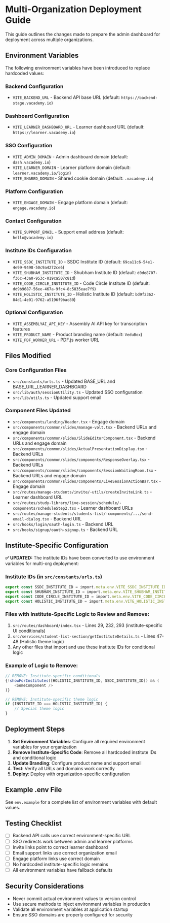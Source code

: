# Multi-Organization Deployment Guide

This guide outlines the changes made to prepare the admin dashboard for deployment across multiple organizations.

## Environment Variables

The following environment variables have been introduced to replace hardcoded values:

### Backend Configuration
- `VITE_BACKEND_URL` - Backend API base URL (default: `https://backend-stage.vacademy.io`)

### Dashboard Configuration
- `VITE_LEARNER_DASHBOARD_URL` - Learner dashboard URL (default: `https://learner.vacademy.io`)

### SSO Configuration
- `VITE_ADMIN_DOMAIN` - Admin dashboard domain (default: `dash.vacademy.io`)
- `VITE_LEARNER_DOMAIN` - Learner platform domain (default: `learner.vacademy.io/login`)
- `VITE_SHARED_DOMAIN` - Shared cookie domain (default: `.vacademy.io`)

### Platform Configuration
- `VITE_ENGAGE_DOMAIN` - Engage platform domain (default: `engage.vacademy.io`)

### Contact Configuration
- `VITE_SUPPORT_EMAIL` - Support email address (default: `hello@vacademy.io`)

### Institute IDs Configuration
- `VITE_SSDC_INSTITUTE_ID` - SSDC Institute ID (default: `69ca11c6-54e1-4e99-9498-50c9a4272ce6`)
- `VITE_SHUBHAM_INSTITUTE_ID` - Shubham Institute ID (default: `d0de8707-f36c-43a0-953c-019ca507c81d`)
- `VITE_CODE_CIRCLE_INSTITUTE_ID` - Code Circle Institute ID (default: `dd9b9687-56ee-467a-9fc4-8c5835eae7f9`)
- `VITE_HOLISTIC_INSTITUTE_ID` - Holistic Institute ID (default: `bd9f2362-84d1-4e01-9762-a5196f9bac80`)

### Optional Configuration
- `VITE_ASSEMBLYAI_API_KEY` - Assembly AI API key for transcription features
- `VITE_PRODUCT_NAME` - Product branding name (default: `VeduBox`)
- `VITE_PDF_WORKER_URL` - PDF.js worker URL

## Files Modified

### Core Configuration Files
- `src/constants/urls.ts` - Updated BASE_URL and BASE_URL_LEARNER_DASHBOARD
- `src/lib/auth/sessionUtility.ts` - Updated SSO configuration
- `src/lib/utils.ts` - Updated support email

### Component Files Updated
- `src/components/landing/Header.tsx` - Engage domain
- `src/components/common/slides/manage-volt.tsx` - Backend URLs and engage domain
- `src/components/common/slides/SlideEditorComponent.tsx` - Backend URLs and engage domain
- `src/components/common/slides/ActualPresentationDisplay.tsx` - Backend URLs
- `src/components/common/slides/components/ResponseOverlay.tsx` - Backend URLs
- `src/components/common/slides/components/SessionWaitingRoom.tsx` - Backend URLs and engage domain
- `src/components/common/slides/components/LiveSessionActionBar.tsx` - Engage domain
- `src/routes/manage-students/invite/-utils/createInviteLink.ts` - Learner dashboard URL
- `src/routes/study-library/live-session/schedule/-components/scheduleStep2.tsx` - Learner dashboard URLs
- `src/routes/manage-students/students-list/-components/.../send-email-dialog.tsx` - Backend URL
- `src/hooks/login/oauth-login.ts` - Backend URL
- `src/hooks/signup/oauth-signup.ts` - Backend URL

## Institute-Specific Configuration

**✅ UPDATED:** The institute IDs have been converted to use environment variables for multi-org deployment:

### Institute IDs (in `src/constants/urls.ts`)
```typescript
export const SSDC_INSTITUTE_ID = import.meta.env.VITE_SSDC_INSTITUTE_ID || '69ca11c6-54e1-4e99-9498-50c9a4272ce6';
export const SHUBHAM_INSTITUTE_ID = import.meta.env.VITE_SHUBHAM_INSTITUTE_ID || 'd0de8707-f36c-43a0-953c-019ca507c81d';
export const CODE_CIRCLE_INSTITUTE_ID = import.meta.env.VITE_CODE_CIRCLE_INSTITUTE_ID || 'dd9b9687-56ee-467a-9fc4-8c5835eae7f9';
export const HOLISTIC_INSTITUTE_ID = import.meta.env.VITE_HOLISTIC_INSTITUTE_ID || 'bd9f2362-84d1-4e01-9762-a5196f9bac80';
```

### Files with Institute-Specific Logic to Review and Remove:
1. `src/routes/dashboard/index.tsx` - Lines 29, 232, 293 (institute-specific UI conditionals)
2. `src/services/student-list-section/getInstituteDetails.ts` - Lines 47-48 (Holistic theme logic)
3. Any other files that import and use these institute IDs for conditional logic

### Example of Logic to Remove:
```typescript
// REMOVE: Institute-specific conditionals
{!showForInstitutes([HOLISTIC_INSTITUTE_ID, SSDC_INSTITUTE_ID]) && (
    <SomeComponent />
)}

// REMOVE: Institute-specific theme logic
if (INSTITUTE_ID === HOLISTIC_INSTITUTE_ID) {
    // Special theme logic
}
```

## Deployment Steps

1. **Set Environment Variables**: Configure all required environment variables for your organization
2. **Remove Institute-Specific Code**: Remove all hardcoded institute IDs and conditional logic
3. **Update Branding**: Configure product name and support email
4. **Test**: Verify all URLs and domains work correctly
5. **Deploy**: Deploy with organization-specific configuration

## Example .env File

See `env.example` for a complete list of environment variables with default values.

## Testing Checklist

- [ ] Backend API calls use correct environment-specific URL
- [ ] SSO redirects work between admin and learner platforms
- [ ] Invite links point to correct learner dashboard
- [ ] Email support links use correct organization email
- [ ] Engage platform links use correct domain
- [ ] No hardcoded institute-specific logic remains
- [ ] All environment variables have fallback defaults

## Security Considerations

- Never commit actual environment values to version control
- Use secure methods to inject environment variables in production
- Validate all environment variables at application startup
- Ensure SSO domains are properly configured for security

